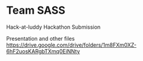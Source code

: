 # Team SASS
Hack-at-luddy Hackathon Submission 

Presentation and other files
https://drive.google.com/drive/folders/1m8FXm0XZ-6hF2uosKARgbTXmq0EiNNty
